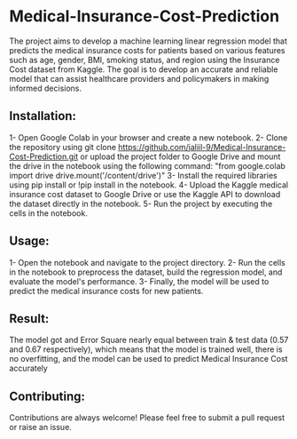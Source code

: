 # Medical-Insurance-Cost-Prediction
The project aims to develop a machine learning linear regression model that predicts the medical insurance costs for patients based on various features such as age, gender, BMI, smoking status, and region using the Insurance Cost dataset from Kaggle. The goal is to develop an accurate and reliable model that can assist healthcare providers and policymakers in making informed decisions.

## Installation:

1- Open Google Colab in your browser and create a new notebook.
2- Clone the repository using git clone https://github.com/jaliil-9/Medical-Insurance-Cost-Prediction.git or upload the project folder to Google Drive and mount the drive in the notebook using the following command:
"from google.colab import drive
drive.mount('/content/drive')"
3- Install the required libraries using pip install or !pip install in the notebook.
4- Upload the Kaggle medical insurance cost dataset to Google Drive or use the Kaggle API to download the dataset directly in the notebook.
5- Run the project by executing the cells in the notebook.

## Usage:

1- Open the notebook and navigate to the project directory.
2- Run the cells in the notebook to preprocess the dataset, build the regression model, and evaluate the model's performance.
3- Finally, the model will be used to predict the medical insurance costs for new patients.

## Result:
The model got and Error Square nearly equal between train & test data (0.57 and 0.67 respectively), which means that the model is trained well, there is no overfitting, and the model can be used to predict Medical Insurance Cost accurately 

## Contributing:
Contributions are always welcome! Please feel free to submit a pull request or raise an issue.
